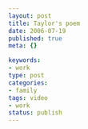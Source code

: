 ```yaml
--- 
layout: post
title: Taylor's poem
date: 2006-07-19
published: true
meta: {}

keywords: 
- work
type: post
categories: 
- family
tags: video
- work
status: publish
---
```



